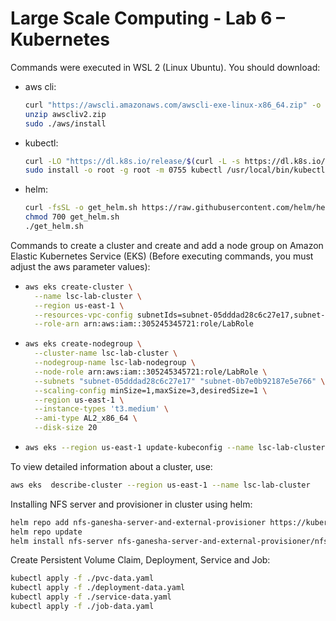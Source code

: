 # Large Scale Computing - Lab 6 – Kubernetes


Commands were executed in WSL 2 (Linux Ubuntu).
You should download:
- aws cli:
  ```bash
  curl "https://awscli.amazonaws.com/awscli-exe-linux-x86_64.zip" -o "awscliv2.zip"
  unzip awscliv2.zip
  sudo ./aws/install
  ```
- kubectl:
  ```bash
  curl -LO "https://dl.k8s.io/release/$(curl -L -s https://dl.k8s.io/release/stable.txt)/bin/linux/amd64/kubectl"
  sudo install -o root -g root -m 0755 kubectl /usr/local/bin/kubectl
  ```
- helm:
  ```bash
  curl -fsSL -o get_helm.sh https://raw.githubusercontent.com/helm/helm/main/scripts/get-helm-3
  chmod 700 get_helm.sh
  ./get_helm.sh
  ```

Commands to create a cluster and create and add a node group on Amazon Elastic Kubernetes Service (EKS) (Before executing commands, you must adjust the aws parameter values):
- ```bash
  aws eks create-cluster \
    --name lsc-lab-cluster \
    --region us-east-1 \
    --resources-vpc-config subnetIds=subnet-05dddad28c6c27e17,subnet-0b7e0b92187e5e766,securityGroupIds=sg-074ddde8595590fbc \
    --role-arn arn:aws:iam::305245345721:role/LabRole
  ```
- ```bash
  aws eks create-nodegroup \
    --cluster-name lsc-lab-cluster \
    --nodegroup-name lsc-lab-nodegroup \
    --node-role arn:aws:iam::305245345721:role/LabRole \
    --subnets "subnet-05dddad28c6c27e17" "subnet-0b7e0b92187e5e766" \
    --scaling-config minSize=1,maxSize=3,desiredSize=1 \
    --region us-east-1 \
    --instance-types 't3.medium' \
    --ami-type AL2_x86_64 \
    --disk-size 20
  ```
- ```bash
  aws eks --region us-east-1 update-kubeconfig --name lsc-lab-cluster
  ```

To view detailed information about a cluster, use:
```bash
aws eks  describe-cluster --region us-east-1 --name lsc-lab-cluster
```

Installing NFS server and provisioner in cluster using helm:
```bash
helm repo add nfs-ganesha-server-and-external-provisioner https://kubernetes-sigs.github.io/nfs-ganesha-server-and-external-provisioner/
helm repo update
helm install nfs-server nfs-ganesha-server-and-external-provisioner/nfs-server-provisioner -f nfs-values-data.yaml
```

Create Persistent Volume Claim, Deployment, Service and Job:
```bash
kubectl apply -f ./pvc-data.yaml
kubectl apply -f ./deployment-data.yaml
kubectl apply -f ./service-data.yaml
kubectl apply -f ./job-data.yaml
```

  
